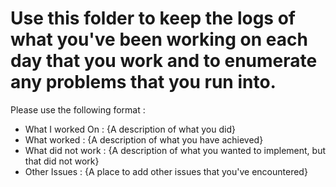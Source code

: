 # Use this folder to keep the logs of what you've been working on each day that you work and to enumerate any problems that you run into.

Please use the following format :

- What I worked On : {A description of what you did}
- What worked : {A description of what you have achieved}
- What did not work : {A description of what you wanted to implement, but that did not work}
- Other Issues : {A place to add other issues that you've encountered}
